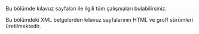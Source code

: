 Bu bölümde kılavuz sayfaları ile ilgili tüm çalışmaları bulabilirsiniz.

Bu bölümdeki XML belgelerden kılavuz sayfalarının HTML ve groff sürümleri
üretilmektedir. 
 


